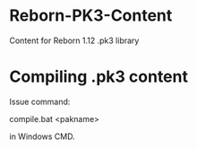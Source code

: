Reborn-PK3-Content
==================

Content for Reborn 1.12 .pk3 library

Compiling .pk3 content
======================

Issue command:

compile.bat \<pakname\>

in Windows CMD.